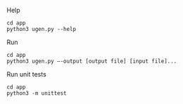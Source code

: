 Help 
```
cd app
python3 ugen.py --help
```

Run
```
cd app
python3 ugen.py –-output [output file] [input file]...
```

Run unit tests
```
cd app
python3 -m unittest
```